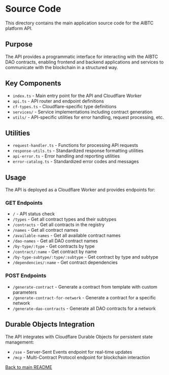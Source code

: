 # Source Code

This directory contains the main application source code for the AIBTC platform API.

## Purpose

The API provides a programmatic interface for interacting with the AIBTC DAO contracts, enabling frontend and backend applications and services to communicate with the blockchain in a structured way.

## Key Components

- `index.ts` - Main entry point for the API and Cloudflare Worker
- `api.ts` - API router and endpoint definitions
- `cf-types.ts` - Cloudflare-specific type definitions
- `services/` - Service implementations including contract generation
- `utils/` - API-specific utilities for error handling, request processing, etc.

## Utilities

- `request-handler.ts` - Functions for processing API requests
- `response-utils.ts` - Standardized response formatting utilities
- `api-error.ts` - Error handling and reporting utilities
- `error-catalog.ts` - Standardized error codes and messages

## Usage

The API is deployed as a Cloudflare Worker and provides endpoints for:

### GET Endpoints
- `/` - API status check
- `/types` - Get all contract types and their subtypes
- `/contracts` - Get all contracts in the registry
- `/names` - Get all contract names
- `/available-names` - Get all available contract names
- `/dao-names` - Get all DAO contract names
- `/by-type/:type` - Get contracts by type
- `/contract/:name` - Get contract by name
- `/by-type-subtype/:type/:subtype` - Get contract by type and subtype
- `/dependencies/:name` - Get contract dependencies

### POST Endpoints
- `/generate-contract` - Generate a contract from template with custom parameters
- `/generate-contract-for-network` - Generate a contract for a specific network
- `/generate-dao-contracts` - Generate all DAO contracts for a network

## Durable Objects Integration

The API integrates with Cloudflare Durable Objects for persistent state management:

- `/sse` - Server-Sent Events endpoint for real-time updates
- `/mcp` - Multi-Contract Protocol endpoint for blockchain interaction

[Back to main README](/)
